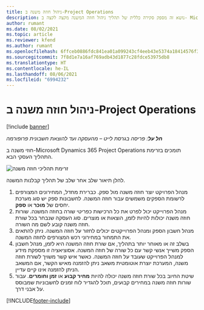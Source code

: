 ```yaml
---
title: ניהול חוזה משנה ב-Project Operations
description: נושא זה מספק סקירה כללית של תהליך ניהול חוזה המשנה מקצה לקצה ב- Microsoft Dynamics 365 Project Operations.
author: rumant
ms.date: 08/02/2021
ms.topic: article
ms.reviewer: kfend
ms.author: rumant
ms.openlocfilehash: 6ffceb0886fdc841ea01a099243cf4eeb43e5374a18414576f3639a3e50857fd
ms.sourcegitcommit: 7f8d1e7a16af769adb43d1877c28fdce53975db8
ms.translationtype: HT
ms.contentlocale: he-IL
ms.lasthandoff: 08/06/2021
ms.locfileid: "6994232"
---
```

# <a name="subcontract-management-in-project-operations"></a>ניהול חוזה משנה ב-Project Operations

[!include [banner](../../includes/dataverse-preview.md)]

_**חל על**: פריסה בגרסת לייט – מהעסקה ועד להוצאת חשבונית פרופורמה_

חוזי משנה ב-Microsoft Dynamics 365 Project Operations תומכים בזרימת התהליך העסקי הבא.

![זרימת תהליכי חוזה משנה](../media/SubcontractingProcessFlow.png)

להלן תיאור שלב אחר שלב של תהליך קבלנות המשנה.

1. מנהל הפרויקט יוצר חוזה משנה מול ספק. כברירת מחדל, המחירונים המצורפים לרשומת הספקים משמשים עבור חוזה המשנה. לחשבונות ספק יש סוג מערכת יחסים של **מוכר** או **ספק**.
2. מנהל הפרוייקט יכול לפרט את כל הרכישות כפריטי שורה בחוזה המשנה. שורות חוזה משנה יכולות להיות לזמן, הוצאות או מוצרים. סוג העסקה שנבחר בכל שורת חוזה משנה קובע לשם מה השורה.
3. מנהל חשבון הספק ומנהל הפרוייקטים יכולים לחזור על חוזה המשנה. ניתן להתאים את התמחור במחירוני רכש המצורפים לחוזה המשנה.
4. בשלב זה או מאוחר יותר בתהליך, אם שורת חוזה המשנה היא לזמן, מנהל חשבון הספק משייך אנשי קשר עם כל שורה של חוזה המשנה. אסוציאציה זו מספקת מידע למנהל הפרוייקט שעובד על חוזה המשנה. כאשר איש קשר משויך לשורת חוזה משנה, המערכת יוצרת אוטומטית משאב ניתן להזמנה מאיש הקשר, אם המשאב הניתן להזמנה אינו קיים עדיין.
5. שיטת החיוב בכל שורת חוזה משנה יכולה להיות **מחיר קבוע** או **זמן וחומרים**. עבור שורות חוזה משנה במחירים קבועים, תוכל להגדיר לוח זמנים לחשבוניות שמבוסס על אבני דרך.

[!INCLUDE[footer-include](../../includes/footer-banner.md)]

